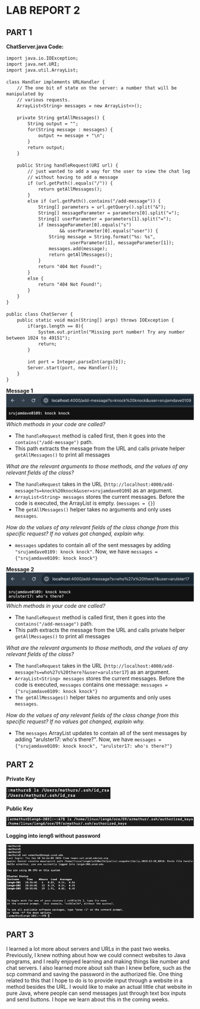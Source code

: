 # LAB REPORT 2

## PART 1
**ChatServer.java Code:**
```
import java.io.IOException;
import java.net.URI;
import java.util.ArrayList;

class Handler implements URLHandler {
    // The one bit of state on the server: a number that will be manipulated by
    // various requests.
    ArrayList<String> messages = new ArrayList<>();
    
    private String getAllMessages() {
        String output = "";
        for(String message : messages) {
            output += message + "\n";
        }
        return output;
    }
    
    public String handleRequest(URI url) {
        // just wanted to add a way for the user to view the chat log
        // without having to add a message
        if (url.getPath().equals("/")) {
            return getAllMessages();
        }
        else if (url.getPath().contains("/add-message")) {
            String[] parameters = url.getQuery().split("&");
            String[] messageParameter = parameters[0].split("=");
            String[] userParameter = parameters[1].split("=");
            if (messageParameter[0].equals("s") 
                    && userParameter[0].equals("user")) {
                String message = String.format("%s: %s", 
                        userParameter[1], messageParameter[1]);
                messages.add(message);
                return getAllMessages();
            }
            return "404 Not Found!";
        }
        else {
            return "404 Not Found!";
        }
    }
}

public class ChatServer {
    public static void main(String[] args) throws IOException {
        if(args.length == 0){
            System.out.println("Missing port number! Try any number between 1024 to 49151");
            return;
        }

        int port = Integer.parseInt(args[0]);
        Server.start(port, new Handler());
    }
}
```
**Message 1**
![Message 1](/message1img)
*Which methods in your code are called?*
- The ```handleRequest``` method is called first, then it goes into the ```contains("/add-message")``` path.
- This path extracts the message from the URL and calls private helper ```getAllMessages()``` to print all messages

*What are the relevant arguments to those methods, and the values of any relevant fields of the class?*
- The ```handleRequest``` takes in the URL (```http://localhost:4000/add-message?s=knock%20knock&user=srujamdave0109```) as an argument.
- ```ArrayList<String> messages``` stores the current messages. Before the code is executed, the ArrayList is empty. (```messages = {}```)
- The ```getAllMessages()``` helper takes no arguments and only uses ```messages```.

*How do the values of any relevant fields of the class change from this specific request? If no values got changed, explain why.*
- ```messages``` updates to contain all of the sent messages by adding ```"srujamdave0109: knock knock"```. Now, we have ```messages = {"srujamdave0109: knock knock"}``` 

**Message 2**
![Message 2](/message2img)
*Which methods in your code are called?*
- The ```handleRequest``` method is called first, then it goes into the ```contains("/add-message")``` path.
- This path extracts the message from the URL and calls private helper ```getAllMessages()``` to print all messages

*What are the relevant arguments to those methods, and the values of any relevant fields of the class?*
- The ```handleRequest``` takes in the URL (```http://localhost:4000/add-message?s=who%27s%20there?&user=arulster17```) as an argument.
- ```ArrayList<String> messages``` stores the current messages. Before the code is executed, ```messages``` contains one message: ```messages = {"srujamdave0109: knock knock"}```
- ```The getAllMessages()``` helper takes no arguments and only uses ```messages```.

*How do the values of any relevant fields of the class change from this specific request? If no values got changed, explain why.*
- The ```messages``` ArrayList updates to contain all of the sent messages by adding "arulster17: who's there?". Now, we have ```messages = {"srujamdave0109: knock knock", "arulster17: who's there?"}``` 

## PART 2

**Private Key**

![Private Key](/lab2privateKey.png)

**Public Key**

![Private Key](/lab2publicKey2.png)

**Logging into ieng6 without password**

![SSH login w/o Password](/lab2noPasswordLogin.png)

## PART 3

I learned a lot more about servers and URLs in the past two weeks. Previously, I knew nothing about how we could connect websites to Java programs, and I really enjoyed learning and making things like number and chat servers. I also learned more about ssh than I knew before, such as the scp command and saving the password in the authorized file. One thing related to this that I hope to do is to provide input through a website in a method besides the URL. I would like to make an actual little chat website in pure Java, where people can send messages just through text box inputs and send buttons. I hope we learn about this in the coming weeks. 
